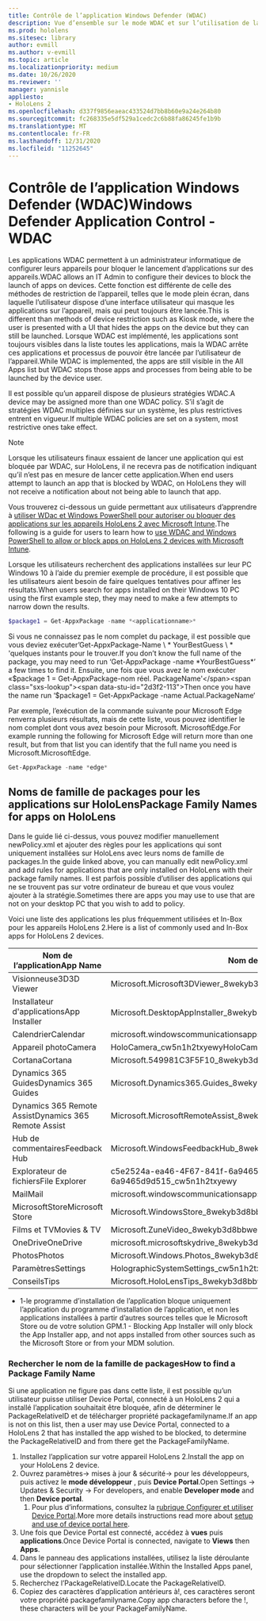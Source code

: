 ```yaml
---
title: Contrôle de l’application Windows Defender (WDAC)
description: Vue d’ensemble sur le mode WDAC et sur l’utilisation de la gestion des appareils HoloLens.
ms.prod: hololens
ms.sitesec: library
author: evmill
ms.author: v-evmill
ms.topic: article
ms.localizationpriority: medium
ms.date: 10/26/2020
ms.reviewer: ''
manager: yannisle
appliesto:
- HoloLens 2
ms.openlocfilehash: d337f9856eaeac433524d7bb8b60e9a24e264b80
ms.sourcegitcommit: fc268335e5df529a1cedc2c6b88fa86245fe1b9b
ms.translationtype: MT
ms.contentlocale: fr-FR
ms.lasthandoff: 12/31/2020
ms.locfileid: "11252645"
---
```

# <span data-ttu-id="2d3f2-103">Contrôle de l’application Windows Defender (WDAC)</span><span class="sxs-lookup"><span data-stu-id="2d3f2-103">Windows Defender Application Control - WDAC</span></span>

<span data-ttu-id="2d3f2-104">Les applications WDAC permettent à un administrateur informatique de configurer leurs appareils pour bloquer le lancement d’applications sur des appareils.</span><span class="sxs-lookup"><span data-stu-id="2d3f2-104">WDAC allows an IT Admin to configure their devices to block the launch of apps on devices.</span></span> <span data-ttu-id="2d3f2-105">Cette fonction est différente de celle des méthodes de restriction de l’appareil, telles que le mode plein écran, dans laquelle l’utilisateur dispose d’une interface utilisateur qui masque les applications sur l’appareil, mais qui peut toujours être lancée.</span><span class="sxs-lookup"><span data-stu-id="2d3f2-105">This is different than methods of device restriction such as Kiosk mode, where  the user is presented with a UI that hides the apps on the device but they can still be launched.</span></span> <span data-ttu-id="2d3f2-106">Lorsque WDAC est implémenté, les applications sont toujours visibles dans la liste toutes les applications, mais la WDAC arrête ces applications et processus de pouvoir être lancée par l’utilisateur de l’appareil.</span><span class="sxs-lookup"><span data-stu-id="2d3f2-106">While WDAC is implemented, the apps are still visible in the All Apps list but WDAC stops those apps and processes from being able to be launched by the device user.</span></span>

<span data-ttu-id="2d3f2-107">Il est possible qu’un appareil dispose de plusieurs stratégies WDAC.</span><span class="sxs-lookup"><span data-stu-id="2d3f2-107">A device may be assigned more than one WDAC policy.</span></span> <span data-ttu-id="2d3f2-108">S’il s’agit de stratégies WDAC multiples définies sur un système, les plus restrictives entrent en vigueur.</span><span class="sxs-lookup"><span data-stu-id="2d3f2-108">If multiple WDAC policies are set on a system, most restrictive ones take effect.</span></span> 

> [!NOTE]
> <span data-ttu-id="2d3f2-109">Lorsque les utilisateurs finaux essaient de lancer une application qui est bloquée par WDAC, sur HoloLens, il ne recevra pas de notification indiquant qu’il n’est pas en mesure de lancer cette application.</span><span class="sxs-lookup"><span data-stu-id="2d3f2-109">When end users attempt to launch an app that is blocked by WDAC, on HoloLens they will not receive a notification about not being able to launch that app.</span></span>

<span data-ttu-id="2d3f2-110">Vous trouverez ci-dessous un guide permettant aux utilisateurs d’apprendre à [utiliser WDac et Windows PowerShell pour autoriser ou bloquer des applications sur les appareils HoloLens 2 avec Microsoft Intune](https://docs.microsoft.com/mem/intune/configuration/custom-profile-hololens).</span><span class="sxs-lookup"><span data-stu-id="2d3f2-110">The following is a guide for users to learn how to [use WDAC and Windows PowerShell to allow or block apps on HoloLens 2 devices with Microsoft Intune](https://docs.microsoft.com/mem/intune/configuration/custom-profile-hololens).</span></span>

<span data-ttu-id="2d3f2-111">Lorsque les utilisateurs recherchent des applications installées sur leur PC Windows 10 à l’aide du premier exemple de procédure, il est possible que les utilisateurs aient besoin de faire quelques tentatives pour affiner les résultats.</span><span class="sxs-lookup"><span data-stu-id="2d3f2-111">When users search for apps installed on their Windows 10 PC using the first example step, they may need to make a few attempts to narrow down the results.</span></span>

```powershell
$package1 = Get-AppxPackage -name *<applicationname>*
``` 

<span data-ttu-id="2d3f2-112">Si vous ne connaissez pas le nom complet du package, il est possible que vous deviez exécuter’Get-AppxPackage-Name \ \* YourBestGuess \ \* 'quelques instants pour le trouver.</span><span class="sxs-lookup"><span data-stu-id="2d3f2-112">If you don’t know the full name of the package, you may need to run ‘Get-AppxPackage -name \*YourBestGuess\*’ a few times to find it.</span></span> <span data-ttu-id="2d3f2-113">Ensuite, une fois que vous avez le nom exécuter «$package 1 = Get-AppxPackage-nom réel. PackageName'</span><span class="sxs-lookup"><span data-stu-id="2d3f2-113">Then once you have the name run ‘$package1 = Get-AppxPackage -name Actual.PackageName‘</span></span>

<span data-ttu-id="2d3f2-114">Par exemple, l’exécution de la commande suivante pour Microsoft Edge renverra plusieurs résultats, mais de cette liste, vous pouvez identifier le nom complet dont vous avez besoin pour Microsoft. MicrosoftEdge.</span><span class="sxs-lookup"><span data-stu-id="2d3f2-114">For example running the following for Microsoft Edge will return more than one result, but from that list you can identify that the full name you need is Microsoft.MicrosoftEdge.</span></span>

```powershell
Get-AppxPackage -name *edge*
``` 

## <span data-ttu-id="2d3f2-115">Noms de famille de packages pour les applications sur HoloLens</span><span class="sxs-lookup"><span data-stu-id="2d3f2-115">Package Family Names for apps on HoloLens</span></span>

<span data-ttu-id="2d3f2-116">Dans le guide lié ci-dessus, vous pouvez modifier manuellement newPolicy.xml et ajouter des règles pour les applications qui sont uniquement installées sur HoloLens avec leurs noms de famille de packages.</span><span class="sxs-lookup"><span data-stu-id="2d3f2-116">In the guide linked above, you can manually edit newPolicy.xml and add rules for applications that are only installed on HoloLens with their package family names.</span></span> <span data-ttu-id="2d3f2-117">Il est parfois possible d’utiliser des applications qui ne se trouvent pas sur votre ordinateur de bureau et que vous voulez ajouter à la stratégie.</span><span class="sxs-lookup"><span data-stu-id="2d3f2-117">Sometimes there are apps you may use to use that are not on your desktop PC that you wish to add to policy.</span></span>

<span data-ttu-id="2d3f2-118">Voici une liste des applications les plus fréquemment utilisées et In-Box pour les appareils HoloLens 2.</span><span class="sxs-lookup"><span data-stu-id="2d3f2-118">Here is a list of commonly used and In-Box apps for HoloLens 2 devices.</span></span>

| <span data-ttu-id="2d3f2-119">Nom de l’application</span><span class="sxs-lookup"><span data-stu-id="2d3f2-119">App Name</span></span>                   | <span data-ttu-id="2d3f2-120">Nom de la famille de packages</span><span class="sxs-lookup"><span data-stu-id="2d3f2-120">Package Family Name</span></span>                                |
|----------------------------|----------------------------------------------------|
| <span data-ttu-id="2d3f2-121">Visionneuse3D</span><span class="sxs-lookup"><span data-stu-id="2d3f2-121">3D Viewer</span></span>                  | <span data-ttu-id="2d3f2-122">Microsoft.Microsoft3DViewer_8wekyb3d8bbwe</span><span class="sxs-lookup"><span data-stu-id="2d3f2-122">Microsoft.Microsoft3DViewer_8wekyb3d8bbwe</span></span>          |
| <span data-ttu-id="2d3f2-123">Installateur d'applications</span><span class="sxs-lookup"><span data-stu-id="2d3f2-123">App Installer</span></span>              | <span data-ttu-id="2d3f2-124">Microsoft.DesktopAppInstaller_8wekyb3d8bbwe <sup> 1</span><span class="sxs-lookup"><span data-stu-id="2d3f2-124">Microsoft.DesktopAppInstaller_8wekyb3d8bbwe <sup>1</span></span></sup>         |
| <span data-ttu-id="2d3f2-125">Calendrier</span><span class="sxs-lookup"><span data-stu-id="2d3f2-125">Calendar</span></span>                   | <span data-ttu-id="2d3f2-126">microsoft.windowscommunicationsapps_8wekyb3d8bbwe</span><span class="sxs-lookup"><span data-stu-id="2d3f2-126">microsoft.windowscommunicationsapps_8wekyb3d8bbwe</span></span>  |
| <span data-ttu-id="2d3f2-127">Appareil photo</span><span class="sxs-lookup"><span data-stu-id="2d3f2-127">Camera</span></span>                     | <span data-ttu-id="2d3f2-128">HoloCamera_cw5n1h2txyewy</span><span class="sxs-lookup"><span data-stu-id="2d3f2-128">HoloCamera_cw5n1h2txyewy</span></span>                           |
| <span data-ttu-id="2d3f2-129">Cortana</span><span class="sxs-lookup"><span data-stu-id="2d3f2-129">Cortana</span></span>                    | <span data-ttu-id="2d3f2-130">Microsoft.549981C3F5F10_8wekyb3d8bbwe</span><span class="sxs-lookup"><span data-stu-id="2d3f2-130">Microsoft.549981C3F5F10_8wekyb3d8bbwe</span></span>              |
| <span data-ttu-id="2d3f2-131">Dynamics 365 Guides</span><span class="sxs-lookup"><span data-stu-id="2d3f2-131">Dynamics 365 Guides</span></span>        | <span data-ttu-id="2d3f2-132">Microsoft.Dynamics365.Guides_8wekyb3d8bbwe</span><span class="sxs-lookup"><span data-stu-id="2d3f2-132">Microsoft.Dynamics365.Guides_8wekyb3d8bbwe</span></span>         |
| <span data-ttu-id="2d3f2-133">Dynamics 365 Remote Assist</span><span class="sxs-lookup"><span data-stu-id="2d3f2-133">Dynamics 365 Remote Assist</span></span> | <span data-ttu-id="2d3f2-134">Microsoft.MicrosoftRemoteAssist_8wekyb3d8bbwe</span><span class="sxs-lookup"><span data-stu-id="2d3f2-134">Microsoft.MicrosoftRemoteAssist_8wekyb3d8bbwe</span></span>      |
| <span data-ttu-id="2d3f2-135">Hub de commentaires</span><span class="sxs-lookup"><span data-stu-id="2d3f2-135">Feedback Hub</span></span>               | <span data-ttu-id="2d3f2-136">Microsoft.WindowsFeedbackHub_8wekyb3d8bbwe</span><span class="sxs-lookup"><span data-stu-id="2d3f2-136">Microsoft.WindowsFeedbackHub_8wekyb3d8bbwe</span></span>         |
| <span data-ttu-id="2d3f2-137">Explorateur de fichiers</span><span class="sxs-lookup"><span data-stu-id="2d3f2-137">File Explorer</span></span>              | <span data-ttu-id="2d3f2-138">c5e2524a-ea46-4F67-841f-6a9465d9d515_cw5n1h2txyewy</span><span class="sxs-lookup"><span data-stu-id="2d3f2-138">c5e2524a-ea46-4f67-841f-6a9465d9d515_cw5n1h2txyewy</span></span> |
| <span data-ttu-id="2d3f2-139">Mail</span><span class="sxs-lookup"><span data-stu-id="2d3f2-139">Mail</span></span>                       | <span data-ttu-id="2d3f2-140">microsoft.windowscommunicationsapps_8wekyb3d8bbwe</span><span class="sxs-lookup"><span data-stu-id="2d3f2-140">microsoft.windowscommunicationsapps_8wekyb3d8bbwe</span></span>  |
| <span data-ttu-id="2d3f2-141">MicrosoftStore</span><span class="sxs-lookup"><span data-stu-id="2d3f2-141">Microsoft Store</span></span>            | <span data-ttu-id="2d3f2-142">Microsoft.WindowsStore_8wekyb3d8bbwe</span><span class="sxs-lookup"><span data-stu-id="2d3f2-142">Microsoft.WindowsStore_8wekyb3d8bbwe</span></span>               |
| <span data-ttu-id="2d3f2-143">Films et TV</span><span class="sxs-lookup"><span data-stu-id="2d3f2-143">Movies & TV</span></span>                | <span data-ttu-id="2d3f2-144">Microsoft.ZuneVideo_8wekyb3d8bbwe</span><span class="sxs-lookup"><span data-stu-id="2d3f2-144">Microsoft.ZuneVideo_8wekyb3d8bbwe</span></span>                  |
| <span data-ttu-id="2d3f2-145">OneDrive</span><span class="sxs-lookup"><span data-stu-id="2d3f2-145">OneDrive</span></span>                   | <span data-ttu-id="2d3f2-146">microsoft.microsoftskydrive_8wekyb3d8bbwe</span><span class="sxs-lookup"><span data-stu-id="2d3f2-146">microsoft.microsoftskydrive_8wekyb3d8bbwe</span></span>          |
| <span data-ttu-id="2d3f2-147">Photos</span><span class="sxs-lookup"><span data-stu-id="2d3f2-147">Photos</span></span>                     | <span data-ttu-id="2d3f2-148">Microsoft.Windows.Photos_8wekyb3d8bbwe</span><span class="sxs-lookup"><span data-stu-id="2d3f2-148">Microsoft.Windows.Photos_8wekyb3d8bbwe</span></span>             |
| <span data-ttu-id="2d3f2-149">Paramètres</span><span class="sxs-lookup"><span data-stu-id="2d3f2-149">Settings</span></span>                   | <span data-ttu-id="2d3f2-150">HolographicSystemSettings_cw5n1h2txyewy</span><span class="sxs-lookup"><span data-stu-id="2d3f2-150">HolographicSystemSettings_cw5n1h2txyewy</span></span>            |
| <span data-ttu-id="2d3f2-151">Conseils</span><span class="sxs-lookup"><span data-stu-id="2d3f2-151">Tips</span></span>                       | <span data-ttu-id="2d3f2-152">Microsoft.HoloLensTips_8wekyb3d8bbwe</span><span class="sxs-lookup"><span data-stu-id="2d3f2-152">Microsoft.HoloLensTips_8wekyb3d8bbwe</span></span>               |

- <span data-ttu-id="2d3f2-153">1-le programme d’installation de l’application bloque uniquement l’application du programme d’installation de l’application, et non les applications installées à partir d’autres sources telles que le Microsoft Store ou de votre solution GPM.</span><span class="sxs-lookup"><span data-stu-id="2d3f2-153">1 - Blocking App Installer will only block the App Installer app, and not apps installed from other sources such as the Microsoft Store or from your MDM solution.</span></span>

### <span data-ttu-id="2d3f2-154">Rechercher le nom de la famille de packages</span><span class="sxs-lookup"><span data-stu-id="2d3f2-154">How to find a Package Family Name</span></span>

<span data-ttu-id="2d3f2-155">Si une application ne figure pas dans cette liste, il est possible qu’un utilisateur puisse utiliser Device Portal, connecté à un HoloLens 2 qui a installé l’application souhaitait être bloquée, afin de déterminer le PackageRelativeID et de télécharger propriété packagefamilyname.</span><span class="sxs-lookup"><span data-stu-id="2d3f2-155">If an app is not on this list, then a user may use Device Portal, connected to a HoloLens 2 that has installed the app wished to be blocked, to determine the PackageRelativeID and from there get the PackageFamilyName.</span></span>

1. <span data-ttu-id="2d3f2-156">Installez l’application sur votre appareil HoloLens 2.</span><span class="sxs-lookup"><span data-stu-id="2d3f2-156">Install the app on your HoloLens 2 device.</span></span> 
1. <span data-ttu-id="2d3f2-157">Ouvrez paramètres-> mises à jour & sécurité-> pour les développeurs, puis activez le **mode développeur** , puis **Device Portal**.</span><span class="sxs-lookup"><span data-stu-id="2d3f2-157">Open Settings -> Updates & Security -> For developers, and enable **Developer mode** and then **Device portal**.</span></span> 
    1. <span data-ttu-id="2d3f2-158">Pour plus d’informations, consultez la [rubrique Configurer et utiliser Device Portal](https://docs.microsoft.com/windows/mixed-reality/develop/platform-capabilities-and-apis/using-the-windows-device-portal).</span><span class="sxs-lookup"><span data-stu-id="2d3f2-158">More more details instructions read more about [setup and use of device portal here](https://docs.microsoft.com/windows/mixed-reality/develop/platform-capabilities-and-apis/using-the-windows-device-portal).</span></span>
1. <span data-ttu-id="2d3f2-159">Une fois que Device Portal est connecté, accédez à **vues** puis **applications**.</span><span class="sxs-lookup"><span data-stu-id="2d3f2-159">Once Device Portal is connected, navigate to **Views** then **Apps**.</span></span> 
1. <span data-ttu-id="2d3f2-160">Dans le panneau des applications installées, utilisez la liste déroulante pour sélectionner l’application installée.</span><span class="sxs-lookup"><span data-stu-id="2d3f2-160">Within the Installed Apps panel, use the dropdown to select the installed app.</span></span> 
1. <span data-ttu-id="2d3f2-161">Recherchez l’PackageRelativeID.</span><span class="sxs-lookup"><span data-stu-id="2d3f2-161">Locate the PackageRelativeID.</span></span> 
1. <span data-ttu-id="2d3f2-162">Copiez des caractères d’application antérieurs à!, ces caractères seront votre propriété packagefamilyname.</span><span class="sxs-lookup"><span data-stu-id="2d3f2-162">Copy app characters before the !, these characters will be your PackageFamilyName.</span></span>


